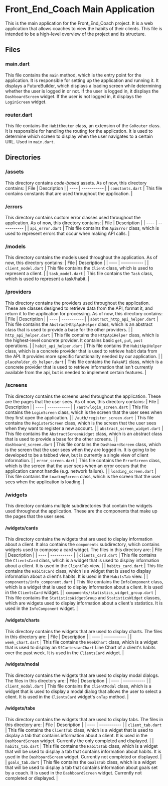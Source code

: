 # Front_End_Coach Main Application
This is the main application for the Front_End_Coach project. It is a web application that allows coaches to view the habits of their clients.
This file is intended to be a high-level overview of the project and its structure.

## Files
### main.dart
This file contains the `main` method, which is the entry point for the application. It is responsible for setting up the application and running it. It displays a FutureBuilder, which displays a loading screen while determining whether the user is logged in or not. If the user is logged in, it displays the `DashboardScreen` widget. If the user is not logged in, it displays the `LoginScreen` widget.
### router.dart
This file contains the `HabitRouter` class, an extension of the `GoRouter` class. It is responsible for handling the routing for the application. It is used to determine which screen to display when the user navigates to a certain URL. Used in `main.dart`.
 
## Directories
### /assets
This directory contains _code-based_ assets. As of now, this directory contains:
| File | Description |
| ---- | ----------- |
| `constants.dart` | This file contains constants that are used throughout the application. |

### /errors
This directory contains custom error classes used throughout the application. As of now, this directory contains:
| File | Description |
| ---- | ----------- |
| `api_error.dart` | This file contains the `ApiError` class, which is used to represent errors that occur when making API calls. |

### /models
This directory contains the models used throughout the application. As of now, this directory contains:
| File | Description |
| ---- | ----------- |
| `client_model.dart` | This file contains the `Client` class, which is used to represent a client. |
| `task_model.dart` | This file contains the `Task` class, which is used to represent a task/habit. |

### /providers
This directory contains the providers used throughout the application. These are classes designed to retrieve data from the API, format it, and return it to the application for processing. As of now, this directory contains:
| File | Description |
| ---- | ----------- |
| `abstract_http_api_helper.dart` | This file contains the `AbstractHttpApiHelper` class, which is an abstract class that is used to provide a base for the other providers. |
| `http_api_helper.dart` | This file contains the `HttpApiHelper` class, which is the highest-level concrete provider. It contains basic `get`, `put`, `post` operations. |
| `habit_api_helper.dart` | This file contains the `HabitApiHelper` class, which is a concrete provider that is used to retrieve habit data from the API. It provides more specific functionality needed by our application. |
| `placeholder_db_helper.dart` | This file contains the `FakeAPI` class, which is a concrete provider that is used to retrieve information that isn't currently available from the api, but is needed to implement certain features. |

### /screens
This directory contains the screens used throughout the application. These are the pages that the user sees. As of now, this directory contains:
| File | Description |
| ---- | ----------- |
| `/auth/login_screen.dart` | This file contains the `LoginScreen` class, which is the screen that the user sees when they first open the application. |
| `/auth/register_screen.dart` | This file contains the `RegisterScreen` class, which is the screen that the user sees when they want to register a new account. |
| `abstract_screen_widget.dart` | This file contains the `AbstractScreenWidget` class, which is an abstract class that is used to provide a base for the other screens. |
| `dashboard_screen.dart` | This file contains the `DashboardScreen` class, which is the screen that the user sees when they are logged in. It is going to be developed to be a tabbed view, but is currently a single view of client information. |
| `error_screen.dart` | This file contains the `ErrorScreen` class, which is the screen that the user sees when an error occurs that the application cannot handle (e.g. network failure). |
| `loading_screen.dart` | This file contains the `LoadingScreen` class, which is the screen that the user sees when the application is loading. |

### /widgets
This directory contains multiple subdirectories that contain the widgets used throughout the application. These are the components that make up the pages that the user sees.
#### /widgets/cards
This directory contains the widgets that are used to display information about a client. It also contains the `components` subdirectory, which contains widgets used to compose a card widget.
The files in this directory are:
| File | Description |
| ---- | ----------- |
| `clients_card.dart` | This file contains the `ClientsCard` class, which is a widget that is used to display information about a client. It is used in the `ClientTab` view. |
| `habits_card.dart` | This file contains the `HabitsCard` class, which is a widget that is used to display information about a client's habits. It is used in the `HabitsTab` view. |
| `components/info_component.dart` | This file contains the `InfoComponent` class, which is a widget that is used to display information about a client. It is used in the `ClientsCard` widget. |
| `components/statistics_widget_group.dart` | This file contains the `StatisticsWidgetGroup` and `StatisticsWidget` classes, which are widgets used to display information about a client's statistics. It is used in the `InfoComponent` widget. |

#### /widgets/charts
This directory contains the widgets that are used to display charts. The files in this directory are:
| File | Description |
| ---- | ----------- |
| `week_chart.dart` | This file contains the `WeekChart` class, which is a widget that is used to display an `SfCartesianChart` Line Chart of a client's habits over the past week. It is used in the `ClientsCard` widget. |

#### /widgets/modal
This directory contains the widgets that are used to display modal dialogs. The files in this directory are:
| File | Description |
| ---- | ----------- |
| `client_modal.dart` | This file contains the `ClientModal` class, which is a widget that is used to display a modal dialog that allows the user to select a client. It is used in the `ClientsCard` widget's `onTap` method. |

#### /widgets/tabs
This directory contains the widgets that are used to display tabs. The files in this directory are:
| File | Description |
| ---- | ----------- |
| `client_tab.dart` | This file contains the `ClientTab` class, which is a widget that is used to display a tab that contains information about a client. It is used in the `DashboardScreen` widget. Currently the only completed and displayed. |
| `habits_tab.dart` | This file contains the `HabitsTab` class, which is a widget that will be used to display a tab that contains information about habits. It is used in the `DashboardScreen` widget. Currently not completed or displayed. |
| `goals_tab.dart`  | This file contains the `GoalsTab` class, which is a widget that will be used to display a tab that contains information about goals set by a coach. It is used in the `DashboardScreen` widget. Currently not completed or displayed. |